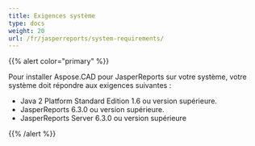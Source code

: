 ```yaml
---
title: Exigences système
type: docs
weight: 20
url: /fr/jasperreports/system-requirements/
---
```


{{% alert color="primary" %}}

Pour installer Aspose.CAD pour JasperReports sur votre système, votre système doit répondre aux exigences suivantes :

- Java 2 Platform Standard Edition 1.6 ou version supérieure.
- JasperReports 6.3.0 ou version supérieure.
- JasperReports Server 6.3.0 ou version supérieure

{{% /alert %}}
